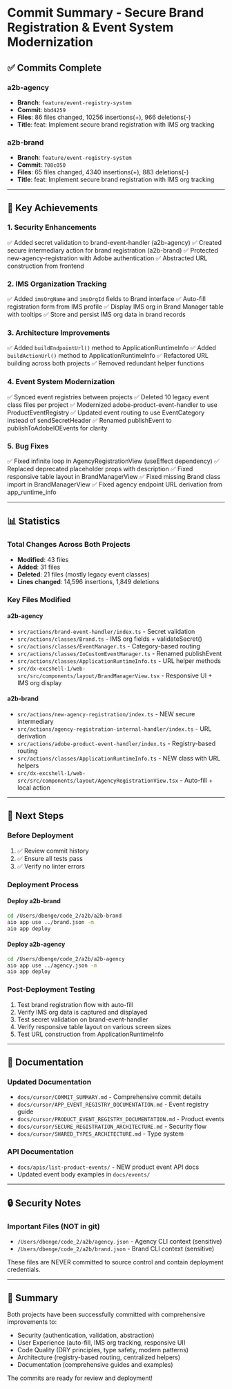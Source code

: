 # Commit Summary - Secure Brand Registration & Event System Modernization

## ✅ Commits Complete

### a2b-agency
- **Branch**: `feature/event-registry-system`
- **Commit**: `bbd4259`
- **Files**: 86 files changed, 10256 insertions(+), 966 deletions(-)
- **Title**: feat: Implement secure brand registration with IMS org tracking

### a2b-brand
- **Branch**: `feature/event-registry-system`
- **Commit**: `708c050`
- **Files**: 65 files changed, 4340 insertions(+), 883 deletions(-)
- **Title**: feat: Implement secure brand registration with IMS org tracking

---

## 🎯 Key Achievements

### 1. Security Enhancements
✅ Added secret validation to brand-event-handler (a2b-agency)
✅ Created secure intermediary action for brand registration (a2b-brand)
✅ Protected new-agency-registration with Adobe authentication
✅ Abstracted URL construction from frontend

### 2. IMS Organization Tracking
✅ Added `imsOrgName` and `imsOrgId` fields to Brand interface
✅ Auto-fill registration form from IMS profile
✅ Display IMS org in Brand Manager table with tooltips
✅ Store and persist IMS org data in brand records

### 3. Architecture Improvements
✅ Added `buildEndpointUrl()` method to ApplicationRuntimeInfo
✅ Added `buildActionUrl()` method to ApplicationRuntimeInfo
✅ Refactored URL building across both projects
✅ Removed redundant helper functions

### 4. Event System Modernization
✅ Synced event registries between projects
✅ Deleted 10 legacy event class files per project
✅ Modernized adobe-product-event-handler to use ProductEventRegistry
✅ Updated event routing to use EventCategory instead of sendSecretHeader
✅ Renamed publishEvent to publishToAdobeIOEvents for clarity

### 5. Bug Fixes
✅ Fixed infinite loop in AgencyRegistrationView (useEffect dependency)
✅ Replaced deprecated placeholder props with description
✅ Fixed responsive table layout in BrandManagerView
✅ Fixed missing Brand class import in BrandManagerView
✅ Fixed agency endpoint URL derivation from app_runtime_info

---

## 📊 Statistics

### Total Changes Across Both Projects
- **Modified**: 43 files
- **Added**: 31 files
- **Deleted**: 21 files (mostly legacy event classes)
- **Lines changed**: 14,596 insertions, 1,849 deletions

### Key Files Modified

#### a2b-agency
- `src/actions/brand-event-handler/index.ts` - Secret validation
- `src/actions/classes/Brand.ts` - IMS org fields + validateSecret()
- `src/actions/classes/EventManager.ts` - Category-based routing
- `src/actions/classes/IoCustomEventManager.ts` - Renamed publishEvent
- `src/actions/classes/ApplicationRuntimeInfo.ts` - URL helper methods
- `src/dx-excshell-1/web-src/src/components/layout/BrandManagerView.tsx` - Responsive UI + IMS org display

#### a2b-brand
- `src/actions/new-agency-registration/index.ts` - NEW secure intermediary
- `src/actions/agency-registration-internal-handler/index.ts` - URL derivation
- `src/actions/adobe-product-event-handler/index.ts` - Registry-based routing
- `src/actions/classes/ApplicationRuntimeInfo.ts` - NEW class with URL helpers
- `src/dx-excshell-1/web-src/src/components/layout/AgencyRegistrationView.tsx` - Auto-fill + local action

---

## 🚀 Next Steps

### Before Deployment
1. ✅ Review commit history
2. ✅ Ensure all tests pass
3. ✅ Verify no linter errors

### Deployment Process

#### Deploy a2b-brand
```bash
cd /Users/dbenge/code_2/a2b/a2b-brand
aio app use ../brand.json -m
aio app deploy
```

#### Deploy a2b-agency
```bash
cd /Users/dbenge/code_2/a2b/a2b-agency
aio app use ../agency.json -m
aio app deploy
```

### Post-Deployment Testing
1. Test brand registration flow with auto-fill
2. Verify IMS org data is captured and displayed
3. Test secret validation on brand-event-handler
4. Verify responsive table layout on various screen sizes
5. Test URL construction from ApplicationRuntimeInfo

---

## 📝 Documentation

### Updated Documentation
- `docs/cursor/COMMIT_SUMMARY.md` - Comprehensive commit details
- `docs/cursor/APP_EVENT_REGISTRY_DOCUMENTATION.md` - Event registry guide
- `docs/cursor/PRODUCT_EVENT_REGISTRY_DOCUMENTATION.md` - Product events
- `docs/cursor/SECURE_REGISTRATION_ARCHITECTURE.md` - Security flow
- `docs/cursor/SHARED_TYPES_ARCHITECTURE.md` - Type system

### API Documentation
- `docs/apis/list-product-events/` - NEW product event API docs
- Updated event body examples in `docs/events/`

---

## 🔒 Security Notes

### Important Files (NOT in git)
- `/Users/dbenge/code_2/a2b/agency.json` - Agency CLI context (sensitive)
- `/Users/dbenge/code_2/a2b/brand.json` - Brand CLI context (sensitive)

These files are NEVER committed to source control and contain deployment credentials.

---

## 🎉 Summary

Both projects have been successfully committed with comprehensive improvements to:
- Security (authentication, validation, abstraction)
- User Experience (auto-fill, IMS org tracking, responsive UI)
- Code Quality (DRY principles, type safety, modern patterns)
- Architecture (registry-based routing, centralized helpers)
- Documentation (comprehensive guides and examples)

The commits are ready for review and deployment!

